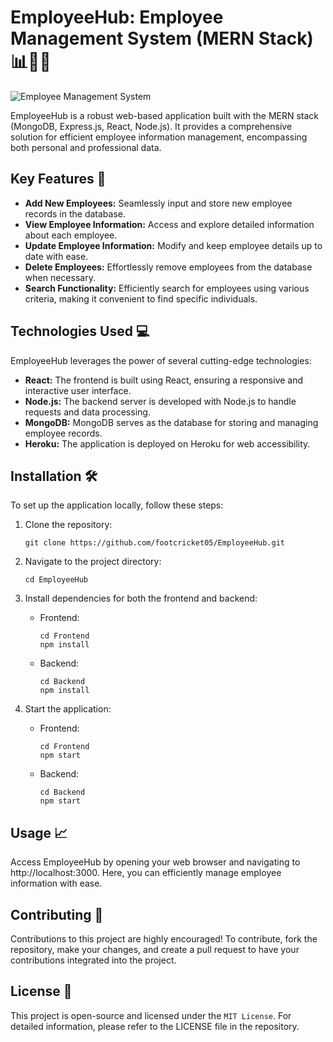 # EmployeeHub: Employee Management System (MERN Stack) 📊👩‍💼

![Employee Management System](https://user-images.githubusercontent.com/93007427/148734593-af3aa66d-08b2-4874-9637-46ec472fe5d9.jpg)

EmployeeHub is a robust web-based application built with the MERN stack (MongoDB, Express.js, React, Node.js). It provides a comprehensive solution for efficient employee information management, encompassing both personal and professional data.

## Key Features 🚀

- **Add New Employees:** Seamlessly input and store new employee records in the database.
- **View Employee Information:** Access and explore detailed information about each employee.
- **Update Employee Information:** Modify and keep employee details up to date with ease.
- **Delete Employees:** Effortlessly remove employees from the database when necessary.
- **Search Functionality:** Efficiently search for employees using various criteria, making it convenient to find specific individuals.

## Technologies Used 💻

EmployeeHub leverages the power of several cutting-edge technologies:

- **React:** The frontend is built using React, ensuring a responsive and interactive user interface.
- **Node.js:** The backend server is developed with Node.js to handle requests and data processing.
- **MongoDB:** MongoDB serves as the database for storing and managing employee records.
- **Heroku:** The application is deployed on Heroku for web accessibility.

## Installation 🛠️

To set up the application locally, follow these steps:

1. Clone the repository:
   ```
   git clone https://github.com/footcricket05/EmployeeHub.git
   ```

2. Navigate to the project directory:
   ```
   cd EmployeeHub
   ```

3. Install dependencies for both the frontend and backend:

   - Frontend:
     ```
     cd Frontend
     npm install
     ```

   - Backend:
     ```
     cd Backend
     npm install
     ```

4. Start the application:

   - Frontend:
     ```
     cd Frontend
     npm start
     ```

   - Backend:
     ```
     cd Backend
     npm start
     ```

## Usage 📈

Access EmployeeHub by opening your web browser and navigating to http://localhost:3000. Here, you can efficiently manage employee information with ease.

## Contributing 🤝

Contributions to this project are highly encouraged! To contribute, fork the repository, make your changes, and create a pull request to have your contributions integrated into the project.

## License 📄

This project is open-source and licensed under the `MIT License`. For detailed information, please refer to the LICENSE file in the repository.
